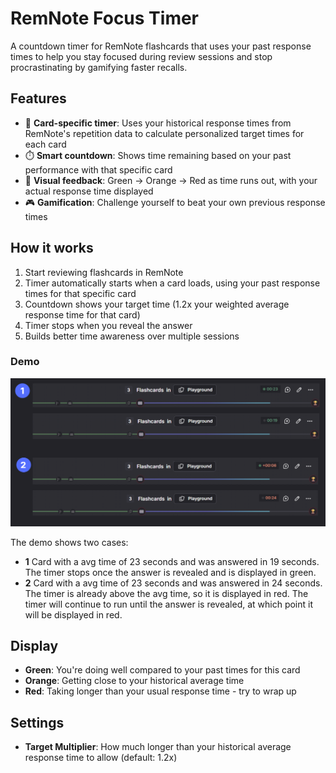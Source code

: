 # RemNote Focus Timer

A countdown timer for RemNote flashcards that uses your past response times to help you stay focused during review sessions and stop procrastinating by gamifying faster recalls.

## Features

- 🎯 **Card-specific timer**: Uses your historical response times from RemNote's repetition data to calculate personalized target times for each card
- ⏱️ **Smart countdown**: Shows time remaining based on your past performance with that specific card
- 🎨 **Visual feedback**: Green → Orange → Red as time runs out, with your actual response time displayed
- 🎮 **Gamification**: Challenge yourself to beat your own previous response times

## How it works

1. Start reviewing flashcards in RemNote
2. Timer automatically starts when a card loads, using your past response times for that specific card
3. Countdown shows your target time (1.2x your weighted average response time for that card)
4. Timer stops when you reveal the answer
5. Builds better time awareness over multiple sessions

### Demo

![Focus Timer Demo](https://raw.githubusercontent.com/oxdev03/remnote-focus-timer/main/demo.png)

The demo shows two cases:

- **1** Card with a avg time of 23 seconds and was answered in 19 seconds. The timer stops once the answer is revealed and is displayed in green.
- **2** Card with a avg time of 23 seconds and was answered in 24 seconds. The timer is already above the avg time, so it is displayed in red. The timer will continue to run until the answer is revealed, at which point it will be displayed in red.

## Display

- **Green**: You're doing well compared to your past times for this card
- **Orange**: Getting close to your historical average time  
- **Red**: Taking longer than your usual response time - try to wrap up

## Settings

- **Target Multiplier**: How much longer than your historical average response time to allow (default: 1.2x)

